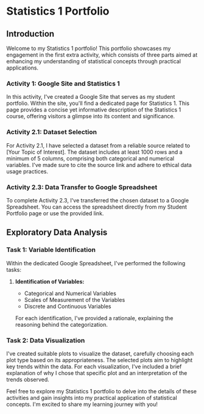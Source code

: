 # Statistics 1 Portfolio

## Introduction
Welcome to my Statistics 1 portfolio! This portfolio showcases my engagement in the first extra activity, which consists of three parts aimed at enhancing my understanding of statistical concepts through practical applications.

### Activity 1: Google Site and Statistics 1
In this activity, I've created a Google Site that serves as my student portfolio. Within the site, you'll find a dedicated page for Statistics 1. This page provides a concise yet informative description of the Statistics 1 course, offering visitors a glimpse into its content and significance.

### Activity 2.1: Dataset Selection
For Activity 2.1, I have selected a dataset from a reliable source related to [Your Topic of Interest]. The dataset includes at least 1000 rows and a minimum of 5 columns, comprising both categorical and numerical variables. I've made sure to cite the source link and adhere to ethical data usage practices.

### Activity 2.3: Data Transfer to Google Spreadsheet
To complete Activity 2.3, I've transferred the chosen dataset to a Google Spreadsheet. You can access the spreadsheet directly from my Student Portfolio page or use the provided link.

## Exploratory Data Analysis

### Task 1: Variable Identification
Within the dedicated Google Spreadsheet, I've performed the following tasks:

1. **Identification of Variables:**
   - Categorical and Numerical Variables
   - Scales of Measurement of the Variables
   - Discrete and Continuous Variables

   For each identification, I've provided a rationale, explaining the reasoning behind the categorization.

### Task 2: Data Visualization
I've created suitable plots to visualize the dataset, carefully choosing each plot type based on its appropriateness. The selected plots aim to highlight key trends within the data. For each visualization, I've included a brief explanation of why I chose that specific plot and an interpretation of the trends observed.

Feel free to explore my Statistics 1 portfolio to delve into the details of these activities and gain insights into my practical application of statistical concepts. I'm excited to share my learning journey with you!